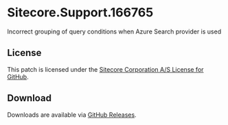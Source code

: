 # Sitecore.Support.166765
Incorrect grouping of query conditions when Azure Search provider is used

## License  
This patch is licensed under the [Sitecore Corporation A/S License for GitHub](https://github.com/sitecoresupport/Sitecore.Support.166765/blob/master/LICENSE).  

## Download  
Downloads are available via [GitHub Releases](https://github.com/sitecoresupport/Sitecore.Support.166765/releases).  
